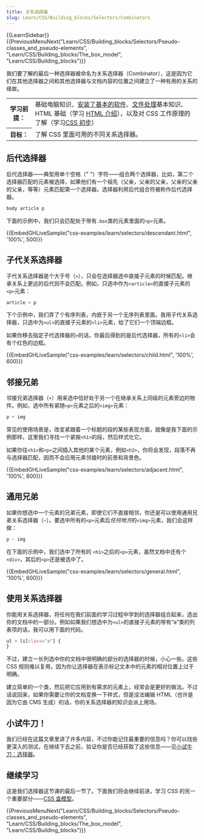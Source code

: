 ```yaml
---
title: 关系选择器
slug: Learn/CSS/Building_blocks/Selectors/Combinators
---
```


{{LearnSidebar}}{{PreviousMenuNext("Learn/CSS/Building_blocks/Selectors/Pseudo-classes_and_pseudo-elements", "Learn/CSS/Building_blocks/The_box_model", "Learn/CSS/Building_blocks")}}

我们要了解的最后一种选择器被命名为关系选择器（Combinator），这是因为它们在其他选择器之间和其他选择器与文档内容的位置之间建立了一种有用的关系的缘故。

<table class="learn-box standard-table">
  <tbody>
    <tr>
      <th scope="row">学习前提：</th>
      <td>
        基础电脑知识、<a
          href="/zh-CN/Learn/Getting_started_with_the_web/Installing_basic_software"
          >安装了基本的软件</a
        >、<a href="/zh-CN/docs/Learn/Getting_started_with_the_web/Dealing_with_files"
          >文件处理</a>基本知识、HTML 基础（学习 <a
          href="/zh-CN/docs/Learn/HTML/Introduction_to_HTML"
          >HTML 介绍</a
        >），以及对 CSS 工作原理的了解（学习<a
          href="/zh-CN/docs/Learn/CSS/First_steps"
          >CSS 初步</a
        >）
      </td>
    </tr>
    <tr>
      <th scope="row">目标：</th>
      <td>了解 CSS 里面可用的不同关系选择器。</td>
    </tr>
  </tbody>
</table>

## 后代选择器

后代选择器——典型用单个空格（" "）字符——组合两个选择器，比如，第二个选择器匹配的元素被选择，如果他们有一个祖先（父亲，父亲的父亲，父亲的父亲的父亲，等等）元素匹配第一个选择器。选择器利用后代组合符被称作后代选择器。

```css
body article p
```

下面的示例中，我们只会匹配处于带有`.box`类的元素里面的`<p>`元素。

{{EmbedGHLiveSample("css-examples/learn/selectors/descendant.html", '100%', 500)}}

## 子代关系选择器

子代关系选择器是个大于号（`>`），只会在选择器选中直接子元素的时候匹配。继承关系上更远的后代则不会匹配。例如，只选中作为`<article>`的直接子元素的`<p>`元素：

```css
article > p
```

下个示例中，我们弄了个有序列表，内嵌于另一个无序列表里面。我用子代关系选择器，只选中为`<ul>`的直接子元素的`<li>`元素，给了它们一个顶端边框。

如果你移去指定子代选择器的`>`的话，你最后得到的是后代选择器，所有的`<li>`会有个红色的边框。

{{EmbedGHLiveSample("css-examples/learn/selectors/child.html", '100%', 600)}}

## 邻接兄弟

邻接兄弟选择器（`+`）用来选中恰好处于另一个在继承关系上同级的元素旁边的物件。例如，选中所有紧随`<p>`元素之后的`<img>`元素：

```css
p + img
```

常见的使用场景是，改变紧跟着一个标题的段的某些表现方面，就像是我下面的示例那样。这里我们寻找一个紧挨`<h1>`的段，然后样式化它。

如果你往`<h1>`和`<p>`之间插入其他的某个元素，例如`<h2>`，你将会发现，段落不再与选择器匹配，因而不会应用元素邻接时的前景和背景色。

{{EmbedGHLiveSample("css-examples/learn/selectors/adjacent.html", '100%', 800)}}

## 通用兄弟

如果你想选中一个元素的兄弟元素，即使它们不直接相邻，你还是可以使用通用兄弟关系选择器（`~`）。要选中所有的`<p>`元素后*任何地方*的`<img>`元素，我们会这样做：

```css
p ~ img
```

在下面的示例中，我们选中了所有的 `<h1>`之后的`<p>`元素，虽然文档中还有个 `<div>`，其后的`<p>`还是被选中了。

{{EmbedGHLiveSample("css-examples/learn/selectors/general.html", '100%', 600)}}

## 使用关系选择器

你能用关系选择器，将任何在我们前面的学习过程中学到的选择器组合起来，选出你的文档中的一部分。例如如果我们想选中为`<ul>`的直接子元素的带有“a”类的列表项的话，我可以用下面的代码。

```css
ul > li[class="a"] {
}
```

不过，建立一长列选中你的文档中很明确的部分的选择器的时候，小心一些。这些 CSS 规则难以复用，因为你让选择器在表示标记文本中的元素的相对位置上过于明确。

建立简单的一个类，然后把它应用到有需求的元素上，经常会是更好的做法。不过话说回来，如果你需要让你的文档变换一下样式，但是没法编辑 HTML（也许是因为它由 CMS 生成）的话，你的关系选择器的知识会派上用场。

## 小试牛刀！

我们已经在这篇文章里讲了许多内容，不过你能记住最重要的信息吗？你可以找些更深入的测试，在继续下去之前，验证你是否已经获取了这些信息——见[小试牛刀：选择器](/zh-CN/docs/Learn/CSS/Building_blocks/Selectors/Selectors_Tasks)。

## 继续学习

这是我们选择器这节课的最后一节了。下面我们将会继续前进，学习 CSS 的另一个重要部分——[CSS 盒模型](/zh-CN/docs/Learn/CSS/Building_blocks/The_box_model)。

{{PreviousMenuNext("Learn/CSS/Building_blocks/Selectors/Pseudo-classes_and_pseudo-elements", "Learn/CSS/Building_blocks/The_box_model", "Learn/CSS/Building_blocks")}}
